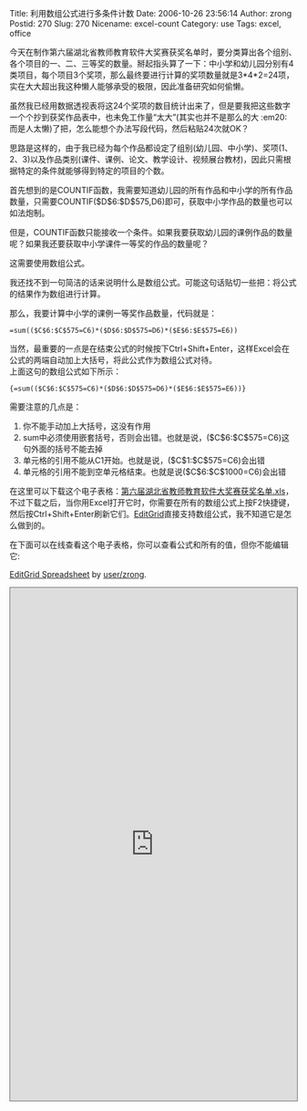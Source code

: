 Title: 利用数组公式进行多条件计数
Date: 2006-10-26 23:56:14
Author: zrong
Postid: 270
Slug: 270
Nicename: excel-count
Category: use
Tags: excel, office

今天在制作第六届湖北省教师教育软件大奖赛获奖名单时，要分类算出各个组别、各个项目的一、二、三等奖的数量。掰起指头算了一下：中小学和幼儿园分别有4类项目，每个项目3个奖项，那么最终要进行计算的奖项数量就是3\*4\*2=24项，实在大大超出我这种懒人能够承受的极限，因此准备研究如何偷懒。

虽然我已经用数据透视表将这24个奖项的数目统计出来了，但是要我把这些数字一个个抄到获奖作品表中，也未免工作量“太大”(其实也并不是那么的大
:em20: 而是人太懒)了把，怎么能想个办法写段代码，然后粘贴24次就OK？

思路是这样的，由于我已经为每个作品都设定了组别(幼儿园、中小学)、奖项(1、2、3)以及作品类别(课件、课例、论文、教学设计、视频展台教材)，因此只需根据特定的条件就能够得到特定的项目的个数。

首先想到的是COUNTIF函数，我需要知道幼儿园的所有作品和中小学的所有作品数量，只需要COUNTIF(\$D\$6:\$D\$575,D6)即可，获取中小学作品的数量也可以如法炮制。

但是，COUNTIF函数只能接收一个条件。如果我要获取幼儿园的课例作品的数量呢？如果我还要获取中小学课件一等奖的作品的数量呢？

这需要使用数组公式。

我还找不到一句简洁的话来说明什么是数组公式。可能这句话贴切一些把：将公式的结果作为数组进行计算。

那么，我要计算中小学的课例一等奖作品数量，代码就是：<!--more-->

    =sum(($C$6:$C$575=C6)*($D$6:$D$575=D6)*($E$6:$E$575=E6))

当然，最重要的一点是在结束公式的时候按下Ctrl+Shift+Enter，这样Excel会在公式的两端自动加上大括号，将此公式作为数组公式对待。  
上面这句的数组公式如下所示：

    {=sum(($C$6:$C$575=C6)*($D$6:$D$575=D6)*($E$6:$E$575=E6))}

需要注意的几点是：

1.  你不能手动加上大括号，这没有作用
2.  sum中必须使用嵌套括号，否则会出错。也就是说，(\$C\$6:\$C\$575=C6)这句外面的括号不能去掉
3.  单元格的引用不能从C1开始。也就是说，(\$C\$1:\$C\$575=C6)会出错
4.  单元格的引用不能到空单元格结束。也就是说(\$C\$6:\$C\$1000=C6)会出错

在这里可以下载这个电子表格：[第六届湖北省教师教育软件大奖赛获奖名单.xls](http://www.editgrid.com/user/zrong/%E7%AC%AC%E5%85%AD%E5%B1%8A%E6%B9%96%E5%8C%97%E7%9C%81%E6%95%99%E5%B8%88%E6%95%99%E8%82%B2%E8%BD%AF%E4%BB%B6%E5%A4%A7%E5%A5%96%E8%B5%9B%E8%8E%B7%E5%A5%96%E5%90%8D%E5%8D%95.xls)，不过下载之后，当你用Excel打开它时，你需要在所有的数组公式上按F2快捷键，然后按Ctrl+Shift+Enter刷新它们。[EditGrid](http://www.editgrid.com/)直接支持数组公式，我不知道它是怎么做到的。

在下面可以在线查看这个电子表格，你可以查看公式和所有的值，但你不能编辑它:

[EditGrid
Spreadsheet](http://www.editgrid.com/user/zrong/%E7%AC%AC%E5%85%AD%E5%B1%8A%E6%B9%96%E5%8C%97%E7%9C%81%E6%95%99%E5%B8%88%E6%95%99%E8%82%B2%E8%BD%AF%E4%BB%B6%E5%A4%A7%E5%A5%96%E8%B5%9B%E8%8E%B7%E5%A5%96%E5%90%8D%E5%8D%95)
by [user/zrong](http://www.editgrid.com/user/zrong).

<iframe src="http://www.editgrid.com/publish/grid/user/zrong/%E7%AC%AC%E5%85%AD%E5%B1%8A%E6%B9%96%E5%8C%97%E7%9C%81%E6%95%99%E5%B8%88%E6%95%99%E8%82%B2%E8%BD%AF%E4%BB%B6%E5%A4%A7%E5%A5%96%E8%B5%9B%E8%8E%B7%E5%A5%96%E5%90%8D%E5%8D%95?show=tb,fb,rh,ch,mb," style="border: 1px solid #666666; height: 900px; width: 100%" frameborder="0">
</iframe>

